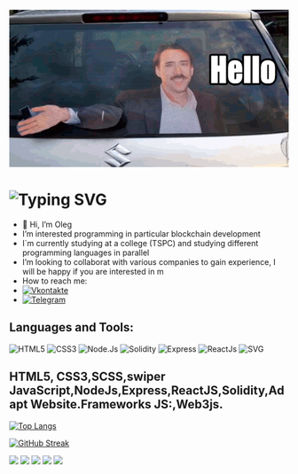 ![Header](https://github.com/wr479/wr479/blob/main/hello-2.gif)

![Typing SVG](https://readme-typing-svg.herokuapp.com?font=Fira+Code&pause=1000&vCenter=true&width=435&lines=Hello+everyone!+I+am+Oleg.+;I+am+engaged+in+programming.)
=======


- 👋 Hi, I’m Oleg 
- I’m interested programming in particular blockchain development
- I`m currently studying at a college (TSPC) and studying different programming languages in parallel
- I’m looking to collaborat  with various companies to gain experience, I will be happy if you are interested in m
- How to reach me: 
- [![Vkontakte](https://img.shields.io/badge/-Vkontakte-000000?style=flat-sqaure&logo=Vk&logoColor=0077ff)](https://vk.com/icecreamka163)
- [![Telegram](https://img.shields.io/badge/-Telegram-000000?style=flat-sqaure&logo=telegram&logoColor=27A0D9)](https://t.me/wr479)
## Languages and Tools:
![HTML5](https://img.shields.io/badge/-html5-121212?style=for-the-badge&logo=html5)
![CSS3](https://img.shields.io/badge/-css3-121212?style=for-the-badge&logo=css3)
![Node.Js](https://img.shields.io/badge/-node.js-121212?style=for-the-badge&logo=node.js)
![Solidity](https://img.shields.io/badge/-solidity-121212?style=for-the-badge&logo=solidity)
![Express](https://img.shields.io/badge/-express-121212?style=for-the-badge&logo=express)
![ReactJs](https://img.shields.io/badge/-ReactJs-121212?style=for-the-badge&logo=react)
![SVG](https://img.shields.io/badge/-SVG-121212?style=for-the-badge&logo=SVG)
<!-- ![MongoDB](https://img.shields.io/badge/-MongoDB-121212?style=for-the-badge&logo=MongoDB) -->
## HTML5, CSS3,SCSS,swiper JavaScript,NodeJs,Express,ReactJS,Solidity,Adapt Website.Frameworks JS:,Web3js.

[![Top Langs](https://github-readme-stats.vercel.app/api/top-langs/?username=wr479)](https://github.com/anuraghazra/github-readme-stats)

[![GitHub Streak](https://streak-stats.demolab.com/?user=wr479)](https://git.io/streak-stats)


![](https://github-profile-summary-cards.vercel.app/api/cards/profile-details?username=wr479&theme=solarized_dark)
![](https://github-profile-summary-cards.vercel.app/api/cards/most-commit-language?username=wr479&theme=solarized_dark)
![](https://github-profile-summary-cards.vercel.app/api/cards/repos-per-language?username=wr479&theme=solarized_dark)
![](https://github-profile-summary-cards.vercel.app/api/cards/stats?username=wr479&theme=solarized_dark)
![](https://github-profile-summary-cards.vercel.app/api/cards/productive-time?username=wr479&theme=solarized_dark)



